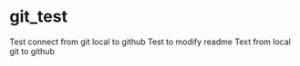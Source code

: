 # git_test

Test connect from git local to github
Test to modify readme Text from local git to github
